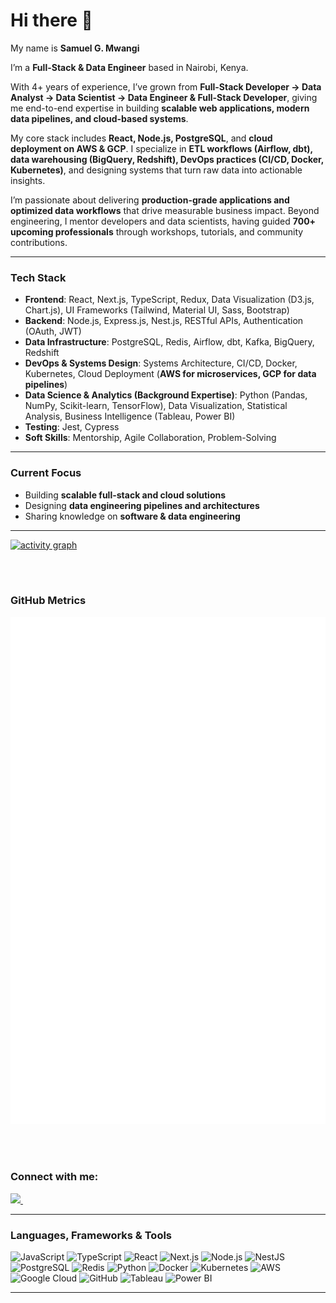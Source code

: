 # Hi there 👋

My name is **Samuel G. Mwangi**

I’m a **Full-Stack & Data Engineer** based in Nairobi, Kenya.

With 4+ years of experience, I’ve grown from **Full-Stack Developer → Data Analyst → Data Scientist → Data Engineer & Full-Stack Developer**, giving me end-to-end expertise in building **scalable web applications, modern data pipelines, and cloud-based systems**.

My core stack includes **React, Node.js, PostgreSQL**, and **cloud deployment on AWS & GCP**. I specialize in **ETL workflows (Airflow, dbt), data warehousing (BigQuery, Redshift), DevOps practices (CI/CD, Docker, Kubernetes)**, and designing systems that turn raw data into actionable insights.

I’m passionate about delivering **production-grade applications and optimized data workflows** that drive measurable business impact. Beyond engineering, I mentor developers and data scientists, having guided **700+ upcoming professionals** through workshops, tutorials, and community contributions.

---

### Tech Stack

* **Frontend**: React, Next.js, TypeScript, Redux, Data Visualization (D3.js, Chart.js), UI Frameworks (Tailwind, Material UI, Sass, Bootstrap)
* **Backend**: Node.js, Express.js, Nest.js, RESTful APIs, Authentication (OAuth, JWT)
* **Data Infrastructure**: PostgreSQL, Redis, Airflow, dbt, Kafka, BigQuery, Redshift
* **DevOps & Systems Design**: Systems Architecture, CI/CD, Docker, Kubernetes, Cloud Deployment (**AWS for microservices, GCP for data pipelines**)
* **Data Science & Analytics (Background Expertise)**: Python (Pandas, NumPy, Scikit-learn, TensorFlow), Data Visualization, Statistical Analysis, Business Intelligence (Tableau, Power BI)
* **Testing**: Jest, Cypress
* **Soft Skills**: Mentorship, Agile Collaboration, Problem-Solving

---

### Current Focus

* Building **scalable full-stack and cloud solutions**
* Designing **data engineering pipelines and architectures**
* Sharing knowledge on **software & data engineering**

---


[![activity graph](https://github-readme-activity-graph.vercel.app/graph?username=devsamuelmwangi&theme=github-dark-dimmed&custom_title=Activity%20Graph&hide_border=true)](https://github.com/ashutosh00710/github-readme-activity-graph)

<br> <br>

### GitHub Metrics
![Metrics](./github-metrics.svg)

<br />  <br /> 

### Connect with me:

<a href="https://www.github.com/devsamuelmwangi/">
    <img src="https://img.shields.io/github/followers/devsamuelmwangi?style=social"/>     
</a>&nbsp;&nbsp;

---

### Languages, Frameworks & Tools  

![JavaScript](https://img.shields.io/badge/javascript-%23323330.svg?style=flat&logo=javascript&logoColor=%23F7DF1E) 
![TypeScript](https://img.shields.io/badge/typescript-%23007ACC.svg?style=flat&logo=typescript&logoColor=white) 
![React](https://img.shields.io/badge/react-%2320232a.svg?style=flat&logo=react&logoColor=%2361DAFB) 
![Next.js](https://img.shields.io/badge/next.js-000000?style=flat&logo=next.js&logoColor=white) 
![Node.js](https://img.shields.io/badge/node.js-339933?style=flat&logo=node.js&logoColor=white) 
![NestJS](https://img.shields.io/badge/nestjs-%23E0234E.svg?style=flat&logo=nestjs&logoColor=white) 
![PostgreSQL](https://img.shields.io/badge/postgresql-%23316192.svg?style=flat&logo=postgresql&logoColor=white) 
![Redis](https://img.shields.io/badge/redis-%23DD0031.svg?style=flat&logo=redis&logoColor=white) 
![Python](https://img.shields.io/badge/python-3670A0?style=flat&logo=python&logoColor=ffdd54) 
![Docker](https://img.shields.io/badge/docker-%230db7ed.svg?style=flat&logo=docker&logoColor=white) 
![Kubernetes](https://img.shields.io/badge/kubernetes-%23326ce5.svg?style=flat&logo=kubernetes&logoColor=white) 
![AWS](https://img.shields.io/badge/AWS-%23FF9900.svg?style=flat&logo=amazon-aws&logoColor=white) 
![Google Cloud](https://img.shields.io/badge/GoogleCloud-%234285F4.svg?style=flat&logo=google-cloud&logoColor=white) 
![GitHub](https://img.shields.io/badge/github-%23121011.svg?style=flat&logo=github&logoColor=white) 
![Tableau](https://img.shields.io/badge/Tableau-E97627?style=flat&logo=Tableau&logoColor=white) 
![Power BI](https://img.shields.io/badge/power%20bi-F2C811?style=flat&logo=powerbi&logoColor=black) 

---


[website]: #
<br /> <br />  <br />  <br />  <br /> 
